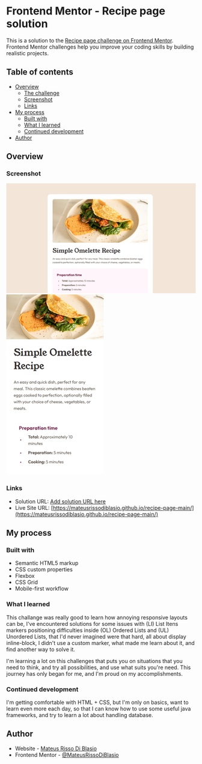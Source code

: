 # Frontend Mentor - Recipe page solution

This is a solution to the [Recipe page challenge on Frontend Mentor](https://www.frontendmentor.io/challenges/recipe-page-KiTsR8QQKm). Frontend Mentor challenges help you improve your coding skills by building realistic projects. 

## Table of contents

- [Overview](#overview)
  - [The challenge](#the-challenge)
  - [Screenshot](#screenshot)
  - [Links](#links)
- [My process](#my-process)
  - [Built with](#built-with)
  - [What I learned](#what-i-learned)
  - [Continued development](#continued-development)
- [Author](#author)

## Overview

### Screenshot

![](/screenshot-desktop.png)
![](/screenshot-mobile.png)

### Links

- Solution URL: [Add solution URL here](https://your-solution-url.com)
- Live Site URL: [https://mateusrissodiblasio.github.io/recipe-page-main/](https://mateusrissodiblasio.github.io/recipe-page-main/)

## My process

### Built with

- Semantic HTML5 markup
- CSS custom properties
- Flexbox
- CSS Grid
- Mobile-first workflow

### What I learned

This challange was really good to learn how annoying responsive layouts can be, I've encountered solutions for some issues with (LI) List Itens markers positioning difficulties inside (OL) Ordered Lists and (UL) Unordered Lists, that I'd never imagined were that hard, all about display inline-block, I didn't use a custom marker, what made me learn about it, and find another way to solve it.

I'm learning a lot on this challenges that puts you on situations that you need to think, and try all possibilities, and use what suits you're need. This journey has only began for me, and I'm proud on my accomplishments.

### Continued development

I'm getting comfortable with HTML + CSS, but I'm only on basics, want to learn even more each day, so that I can know how to use some useful java frameworks, and try to learn a lot about handling database.

## Author

- Website - [Mateus Risso Di Blasio](https://github.com/MateusRissoDiBlasio)
- Frontend Mentor - [@MateusRissoDiBlasio](https://www.frontendmentor.io/profile/MateusRissoDiBlasio)
